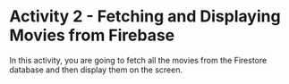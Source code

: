 # Activity 2 - Fetching and Displaying Movies from Firebase 

In this activity, you are going to fetch all the movies from the Firestore database and then display them on the screen. 


